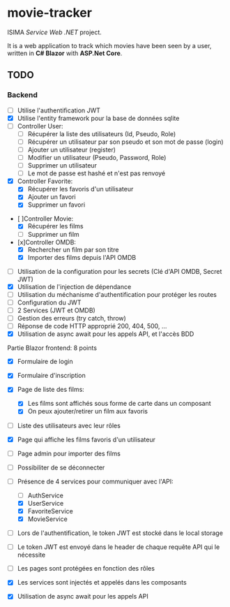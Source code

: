 # movie-tracker

ISIMA *Service Web .NET* project.

It is a web application to track which movies have been seen by a user, written in **C# Blazor** with **ASP.Net Core**.

## TODO

### Backend

- [ ] Utilise l'authentification JWT
- [x] Utilise l'entity framework pour la base de données sqlite
- [ ] Controller User:
    - [ ] Récupérer la liste des utilisateurs (Id, Pseudo, Role)
    - [ ] Récupérer un utilisateur par son pseudo et son mot de passe (login)
    - [ ] Ajouter un utilisateur (register)
    - [ ] Modifier un utilisateur (Pseudo, Password, Role)
    - [ ] Supprimer un utilisateur
    - [ ] Le mot de passe est hashé et n'est pas renvoyé
- [x] Controller Favorite:
    - [x] Récupérer les favoris d'un utilisateur
    - [x] Ajouter un favori
    - [x] Supprimer un favori
- [ ]Controller Movie:
    - [x] Récupérer les films
    - [ ] Supprimer un film
- [x]Controller OMDB:
    - [x] Rechercher un film par son titre
    - [x] Importer des films depuis l'API OMDB
- [ ] Utilisation de la configuration pour les secrets (Clé d'API OMDB, Secret JWT)
- [x] Utilisation de l'injection de dépendance
- [ ] Utilisation du méchanisme d'authentification pour protéger les routes
- [ ] Configuration du JWT
- [ ] 2 Services (JWT et OMDB)
- [ ] Gestion des erreurs (try catch, throw)
- [ ] Réponse de code HTTP approprié 200, 404, 500, ...
- [x] Utilisation de async await pour les appels API, et l'accès BDD

Partie Blazor frontend: 8 points

- [x] Formulaire de login
- [x] Formulaire d'inscription
- [x] Page de liste des films:
    - [x] Les films sont affichés sous forme de carte dans un composant
    - [x] On peux ajouter/retirer un film aux favoris
- [ ] Liste des utilisateurs avec leur rôles
- [x] Page qui affiche les films favoris d'un utilisateur
- [ ] Page admin pour importer des films
- [ ] Possibiliter de se déconnecter
- [ ] Présence de 4 services pour communiquer avec l'API:
    - [ ] AuthService
    - [x] UserService
    - [x] FavoriteService
    - [x] MovieService
- [ ] Lors de l'authentification, le token JWT est stocké dans le local storage
- [ ] Le token JWT est envoyé dans le header de chaque requête API qui le nécessite
- [ ] Les pages sont protégées en fonction des rôles
- [x] Les services sont injectés et appelés dans les composants
- [x] Utilisation de async await pour les appels API

